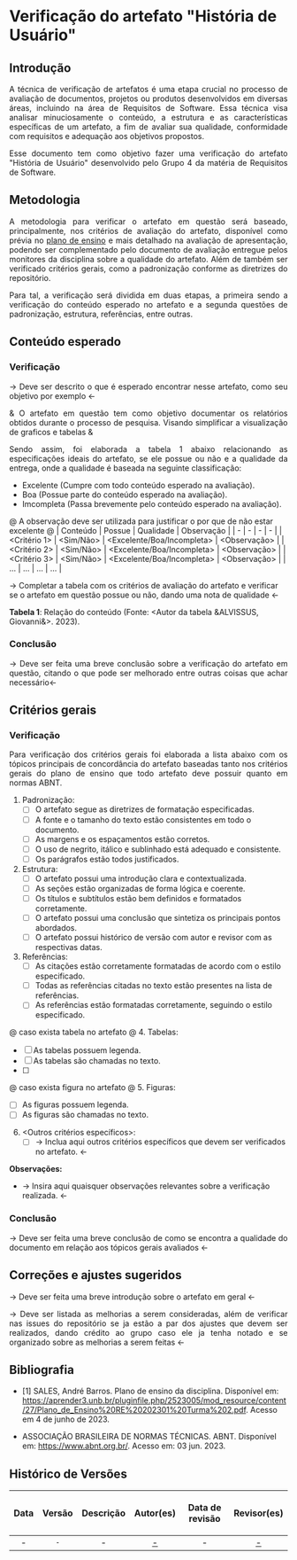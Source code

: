 <div class="body">

# Verificação do artefato "História de Usuário"

## Introdução

<div align="justify">

A técnica de verificação de artefatos é uma etapa crucial no processo de avaliação de documentos, projetos ou produtos desenvolvidos em diversas áreas, incluindo na área de Requisitos de Software. Essa técnica visa analisar minuciosamente o conteúdo, a estrutura e as características específicas de um artefato, a fim de avaliar sua qualidade, conformidade com requisitos e adequação aos objetivos propostos.

Esse documento tem como objetivo fazer uma verificação do artefato "História de Usuário" desenvolvido pelo Grupo 4 da matéria de Requisitos de Software.

</div>

## Metodologia

<div align="justify">

A metodologia para verificar o artefato em questão será baseado, principalmente, nos critérios de avaliação do artefato, disponível como prévia no [plano de ensino](https://aprender3.unb.br/pluginfile.php/2523005/mod_resource/content/31/Plano_de_Ensino%20RE%20202301%20Turma%202.pdf) e mais detalhado na avaliação de apresentação, podendo ser complementado pelo documento de avaliação entregue pelos monitores da disciplina sobre a qualidade do artefato. Além de também ser verificado critérios gerais, como a padronização conforme as diretrizes do repositório.

Para tal, a verificação será dividida em duas etapas, a primeira sendo a verificação do conteúdo esperado no artefato e a segunda questões de padronização, estrutura, referências, entre outras.

</div>

## Conteúdo esperado

### Verificação

<div align="justify">

-> Deve ser descrito o que é esperado encontrar nesse artefato, como seu objetivo por exemplo <-

& O artefato em questão tem como objetivo documentar os relatórios obtidos durante o processo de pesquisa. Visando simplificar a visualização de graficos e tabelas &

Sendo assim, foi elaborada a tabela 1 abaixo relacionando as especificações ideais do artefato, se ele possue ou não e a qualidade da entrega, onde a qualidade é baseada na seguinte classificação:

- Excelente (Cumpre com todo conteúdo esperado na avaliação).
- Boa (Possue parte do conteúdo esperado na avaliação).
- Imcompleta (Passa brevemente pelo conteúdo esperado na avaliação).

</div>

@ A observação deve ser utilizada para justificar o por que de não estar excelente @
| Conteúdo | Possue | Qualidade | Observação |
| - | - | - | - |
| <Critério 1> | <Sim/Não> | <Excelente/Boa/Incompleta> | <Observação> |
| <Critério 2> | <Sim/Não> | <Excelente/Boa/Incompleta> | <Observação> |
| <Critério 3> | <Sim/Não> | <Excelente/Boa/Incompleta> | <Observação> |
| ... | ... | ... | ... |

-> Completar a tabela com os critérios de avaliação do artefato e verificar se o artefato em questão possue ou não, dando uma nota de qualidade <-

<b>Tabela 1</b>: Relação do conteúdo (Fonte: <Autor da tabela &ALVISSUS, Giovanni&>. 2023).

### Conclusão

<div align="justify">

-> Deve ser feita uma breve conclusão sobre a verificação do artefato em questão, citando o que pode ser melhorado entre outras coisas que achar necessário<-

</div>

## Critérios gerais

### Verificação

<div align="justify">

Para verificação dos critérios gerais foi elaborada a lista abaixo com os tópicos principais de concordância do artefato baseadas tanto nos critérios gerais do plano de ensino que todo artefato deve possuir quanto em normas ABNT.

</div>

1. Padronização:
   - [ ] O artefato segue as diretrizes de formatação especificadas.
   - [ ] A fonte e o tamanho do texto estão consistentes em todo o documento.
   - [ ] As margens e os espaçamentos estão corretos.
   - [ ] O uso de negrito, itálico e sublinhado está adequado e consistente.
   - [ ] Os parágrafos estão todos justificados.

2. Estrutura:
   - [ ] O artefato possui uma introdução clara e contextualizada.
   - [ ] As seções estão organizadas de forma lógica e coerente.
   - [ ] Os títulos e subtítulos estão bem definidos e formatados corretamente.
   - [ ] O artefato possui uma conclusão que sintetiza os principais pontos abordados.
   - [ ] O artefato possui histórico de versão com autor e revisor com as respectivas datas.

3. Referências:
   - [ ] As citações estão corretamente formatadas de acordo com o estilo especificado.
   - [ ] Todas as referências citadas no texto estão presentes na lista de referências.
   - [ ] As referências estão formatadas corretamente, seguindo o estilo especificado.

@ caso exista tabela no artefato @
4. Tabelas:
   - [ ] As tabelas possuem legenda.
   - [ ] As tabelas são chamadas no texto.
   - [ ] 

@ caso exista figura no artefato @
5. Figuras:
   - [ ] As figuras possuem legenda.
   - [ ] As figuras são chamadas no texto.

6. <Outros critérios específicos>:
   - [ ] -> Inclua aqui outros critérios específicos que devem ser verificados no artefato. <-

<b>Observações:</b>
- -> Insira aqui quaisquer observações relevantes sobre a verificação realizada. <-

### Conclusão

<div align="justify">

-> Deve ser feita uma breve conclusão de como se encontra a qualidade do documento em relação aos tópicos gerais avaliados <-

</div>

## Correções e ajustes sugeridos

<div align="justify">

-> Deve ser feita uma breve introdução sobre o artefato em geral <-

-> Deve ser listada as melhorias a serem consideradas, além de verificar nas issues do repositório se ja estão a par dos ajustes que devem ser realizados, dando crédito ao grupo caso ele ja tenha notado e se organizado sobre as melhorias a serem feitas <-

</div>

## Bibliografia

- [1] SALES, André Barros. Plano de ensino da disciplina. Disponível em: https://aprender3.unb.br/pluginfile.php/2523005/mod_resource/content/27/Plano_de_Ensino%20RE%20202301%20Turma%202.pdf. Acesso em 4 de junho de 2023.

- ASSOCIAÇÃO BRASILEIRA DE NORMAS TÉCNICAS. ABNT. Disponível em: <https://www.abnt.org.br/>. Acesso em: 03 jun. 2023.


## Histórico de Versões

| <p align="center">Data</p> | <p align="center">Versão</p> | <p align="center">Descrição</p> | <p align="center">Autor(es)</p> | <p align="center">Data de revisão</p> | <p align="center">Revisor(es)</p> |
| :-: | :-: | :-: | :-: | :-: | :-: |
| - | `-` | - | [-](-) | - | [-](-) |

</div>